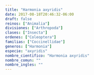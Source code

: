 ```yaml
---
title: "Harmonia axyridis"
date: 2017-08-18T20:46:32-06:00
draft: false
reinos: ["Animalia"]
divisiones: ["Arthropoda"]
clases: ["Insecta"]
ordenes: ["Coleoptera"]
familias: ["Coccinellidae"]
generos: ["Harmonia"]
especie: "axyridis"
nombre_cientifico: "Harmonia axyridis"
nombre_comun: ""
nombre_ingles: ""
---
```

